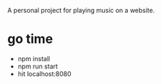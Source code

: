 A personal project for playing music on a website.

# go time
* npm install
* npm run start
* hit localhost:8080